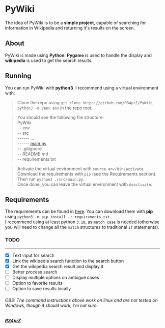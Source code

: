 # PyWiki

The idea of PyWiki is to be a **simple project**, capable of searching for information in Wikipedia and returning it's results on the screen.


## About
PyWiki is made using **Python**. **Pygame** is used to handle the display and **wikipedia** is used to get the search results.

## Running
You can run PyWiki with **python3**. I recommend using a virtual environment with:
> Clone the repo  using `git clone https://github.com/R34prZ/PyWiki`.  
> `python3 -m venv env` in the repo root.   
  
> You should see the following file structure:  
> PyWiki  
> -- env  
> -- src  
> ------ ...  
> ------ [main.py](./src/main.py)  
> -- .gitignore  
> -- README.md  
> -- requirements.txt  
  
> Activate the virtual environment with `source env/bin/activate`.  
> Download the requirements with `pip` (see the Requirements section).  
> Then run `python3 ./src/main.py`.  
> Once done, you can leave the virtual environment with `deactivate`.  

## Requirements
The requirements can be found in [here](./requirements.txt). You can download them with **pip** using `python3 -m pip install -r requirements.txt`.  
I recommend using at least python `3.10`, as `match case` is needed (otherwise you will need to change all the `match` structures to traditional `if` statements).

### TODO
---
 - [x] Text input for search
 - [X] Link the wikipedia search function to the search button
 - [X] Get the wikipedia search result and display it
 - [ ] Better process search
 - [ ] Display multiple options on ambigue cases
 - [ ] Option to favorite results
 - [ ] Option to save results locally
 
###### OBS:  The command instructions above work on linux and are not tested on Windows, though it should work, i'm not sure.
  
##### [R34prZ](https://github.com/R34prZ)
